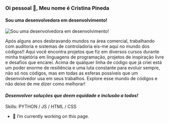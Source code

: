 ### Oi pessoal 👋, Meu nome é Cristina Pineda

#### Sou uma desenvolvedora em desenvolvimento!
![Sou uma desenvolvedora em desenvolvimento!](https://octodex.github.com/images/femalecodertocat.png)


Após alguns anos desbravando mundos na área comercial, trabalhando com auditoria e sistemas de controladoria eis-me aqui no mundo dos códigos!! 
Aqui você encontra projetos que fiz em diversos cursos durante minha  trajetória em linguagens de programação, projetos de inspiração livre e desafios que encarei. Acima de qualquer linha de código que já criei está um poder enorme de resiliência e uma luta constante para evoluir sempre, não só nos códigos, mas em todas as esferas possíveis que um desenvolvedor usa em seus trabalhos. 
Explore esse mundo de códigos e não deixe de me dizer como melhorar! 

#### *Desenvolver soluções que deem equidade e inclusão a todos!*


Skills: PYTHON / JS / HTML / CSS 



- 🔭 I’m currently working on this page. 





